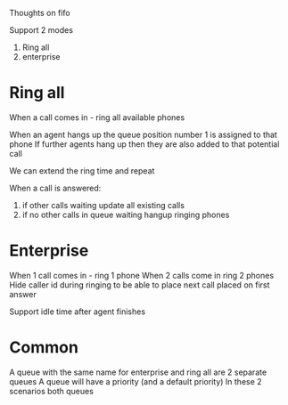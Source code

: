 

Thoughts on fifo

Support 2 modes

1. Ring all
2. enterprise

# Ring all

When a call comes in - ring all available phones

When an agent hangs up the queue position number 1 is assigned to that phone
If further agents hang up then they are also added to that potential call

We can extend the ring time and repeat

When a call is answered:

1. if other calls waiting update all existing calls
2. if no other calls in queue waiting hangup ringing phones

# Enterprise

When 1 call comes in - ring 1 phone
When 2 calls come in ring 2 phones
Hide caller id during ringing to be able to place next call placed on first answer

Support idle time after agent finishes

# Common

A queue with the same name for enterprise and ring all are 2 separate queues
A queue will have a priority (and a default priority)
In these 2 scenarios both queues 
